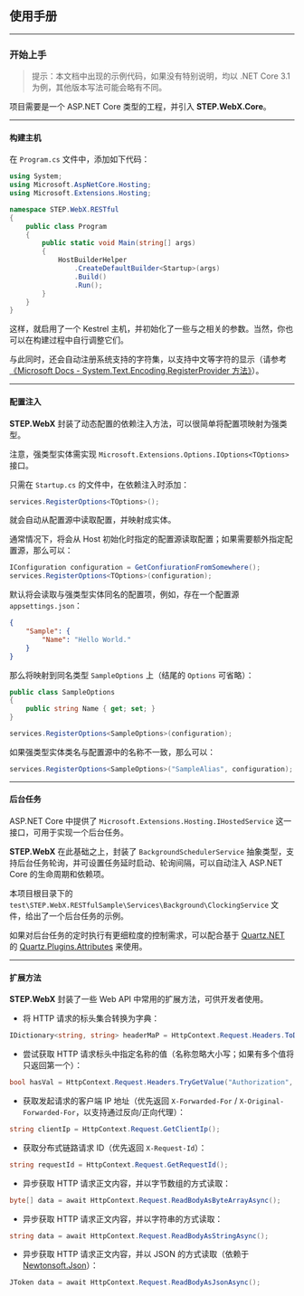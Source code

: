 ## 使用手册

---

### 开始上手

> 提示：本文档中出现的示例代码，如果没有特别说明，均以 .NET Core 3.1 为例，其他版本写法可能会略有不同。

项目需要是一个 ASP.NET Core 类型的工程，并引入 **STEP.WebX.Core**。

---

#### 构建主机

在 `Program.cs` 文件中，添加如下代码：

``` csharp
using System;
using Microsoft.AspNetCore.Hosting;
using Microsoft.Extensions.Hosting;

namespace STEP.WebX.RESTful
{
    public class Program
    {
        public static void Main(string[] args)
        {
            HostBuilderHelper
                .CreateDefaultBuilder<Startup>(args)
                .Build()
                .Run();
        }
    }
}
```

这样，就启用了一个 Kestrel 主机，并初始化了一些与之相关的参数。当然，你也可以在构建过程中自行调整它们。

与此同时，还会自动注册系统支持的字符集，以支持中文等字符的显示（请参考[《Microsoft Docs - System.Text.Encoding.RegisterProvider 方法》](https://docs.microsoft.com/zh-cn/dotnet/api/system.text.encoding.registerprovider?view=netcore-3.1)）。

---

#### 配置注入

**STEP.WebX** 封装了动态配置的依赖注入方法，可以很简单将配置项映射为强类型。

注意，强类型实体需实现 `Microsoft.Extensions.Options.IOptions<TOptions>` 接口。

只需在 `Startup.cs` 的文件中，在依赖注入时添加：

``` csharp
services.RegisterOptions<TOptions>();
```

就会自动从配置源中读取配置，并映射成实体。

通常情况下，将会从 Host 初始化时指定的配置源读取配置；如果需要额外指定配置源，那么可以：

``` csharp
IConfiguration configuration = GetConfiurationFromSomewhere();
services.RegisterOptions<TOptions>(configuration);
```

默认将会读取与强类型实体同名的配置项，例如，存在一个配置源 `appsettings.json`：

``` json
{
    "Sample": {
        "Name": "Hello World."
    }
}
```

那么将映射到同名类型 `SampleOptions` 上（结尾的 `Options` 可省略）：

``` csharp
public class SampleOptions
{
    public string Name { get; set; }
}

services.RegisterOptions<SampleOptions>(configuration);
```

如果强类型实体类名与配置源中的名称不一致，那么可以：

``` csharp
services.RegisterOptions<SampleOptions>("SampleAlias", configuration);
```

---

#### 后台任务

ASP.NET Core 中提供了 `Microsoft.Extensions.Hosting.IHostedService` 这一接口，可用于实现一个后台任务。

**STEP.WebX** 在此基础之上，封装了 `BackgroundSchedulerService` 抽象类型，支持后台任务轮询，并可设置任务延时启动、轮询间隔，可以自动注入 ASP.NET Core 的生命周期和依赖项。

本项目根目录下的 `test\STEP.WebX.RESTfulSample\Services\Background\ClockingService` 文件，给出了一个后台任务的示例。

如果对后台任务的定时执行有更细粒度的控制需求，可以配合基于 [Quartz.NET](https://www.quartz-scheduler.net/) 的 [Quartz.Plugins.Attributes](https://github.com/fudiwei/Quartz.Plugins.Attributes) 来使用。

---

#### 扩展方法

**STEP.WebX** 封装了一些 Web API 中常用的扩展方法，可供开发者使用。

* 将 HTTP 请求的标头集合转换为字典：

``` csharp
IDictionary<string, string> headerMaP = HttpContext.Request.Headers.ToDictionary();
```

* 尝试获取 HTTP 请求标头中指定名称的值（名称忽略大小写；如果有多个值将只返回第一个）：

``` csharp
bool hasVal = HttpContext.Request.Headers.TryGetValue("Authorization", out string val);
```

* 获取发起请求的客户端 IP 地址（优先返回 `X-Forwarded-For` / `X-Original-Forwarded-For`，以支持通过反向/正向代理）：

``` csharp
string clientIp = HttpContext.Request.GetClientIp();
```

* 获取分布式链路请求 ID（优先返回 `X-Request-Id`）：

``` csharp
string requestId = HttpContext.Request.GetRequestId();
```

* 异步获取 HTTP 请求正文内容，并以字节数组的方式读取：

``` csharp
byte[] data = await HttpContext.Request.ReadBodyAsByteArrayAsync();
```

* 异步获取 HTTP 请求正文内容，并以字符串的方式读取：

``` csharp
string data = await HttpContext.Request.ReadBodyAsStringAsync();
```

* 异步获取 HTTP 请求正文内容，并以 JSON 的方式读取（依赖于 [Newtonsoft.Json](https://www.newtonsoft.com/json)）：

``` csharp
JToken data = await HttpContext.Request.ReadBodyAsJsonAsync();
```